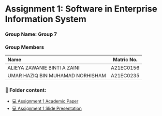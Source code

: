 # Assignment 1: Software in Enterprise Information System
### Group Name: Group 7
### Group Members

| Name                                     | Matric No. |
| :---------------------------------------- | :-------------: |
| ALIEYA ZAWANIE BINTI A ZAINI           |A21EC0156      |
| UMAR HAZIQ BIN MUHAMAD NORHISHAM              |A21EC0235     |

### 📂 Folder content:
* [💻 Assignment 1 Academic Paper](https://github.com/mikhaiIy/Academic-Paper-EIS-2024/blob/main/group%207/Academic%20Paper%20EIS%20Group%207.pdf)
* [💻 Assignment 1  Slide Presentation]()
